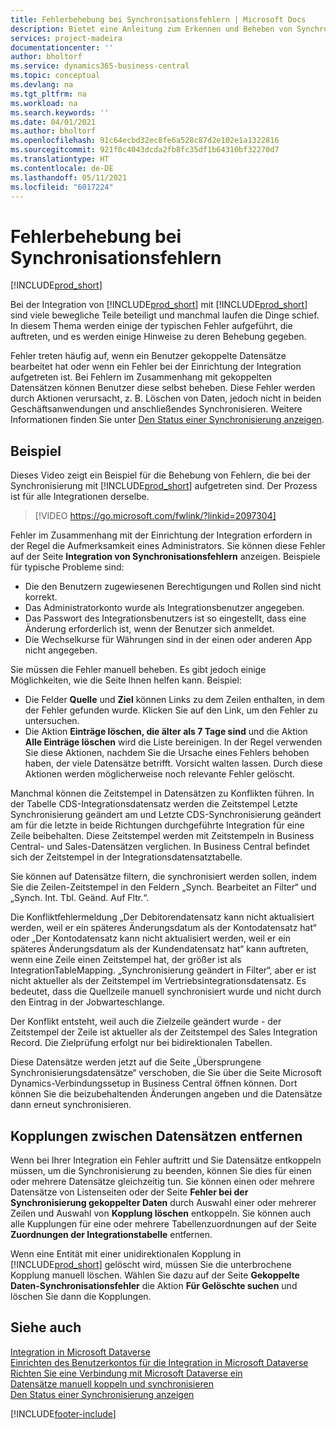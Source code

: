 ```yaml
---
title: Fehlerbehebung bei Synchronisationsfehlern | Microsoft Docs
description: Bietet eine Anleitung zum Erkennen und Beheben von Synchronisationsfehlern.
services: project-madeira
documentationcenter: ''
author: bholtorf
ms.service: dynamics365-business-central
ms.topic: conceptual
ms.devlang: na
ms.tgt_pltfrm: na
ms.workload: na
ms.search.keywords: ''
ms.date: 04/01/2021
ms.author: bholtorf
ms.openlocfilehash: 91c64ecbd32ec8fe6a528c87d2e102e1a1322816
ms.sourcegitcommit: 921f0c4043dcda2fb8fc35df1b64310bf32270d7
ms.translationtype: HT
ms.contentlocale: de-DE
ms.lasthandoff: 05/11/2021
ms.locfileid: "6017224"
---
```

# <a name="troubleshooting-synchronization-errors"></a>Fehlerbehebung bei Synchronisationsfehlern
[!INCLUDE[prod_short](includes/cc_data_platform_banner.md)]

Bei der Integration von [!INCLUDE[prod_short](includes/prod_short.md)] mit [!INCLUDE[prod_short](includes/cds_long_md.md)] sind viele bewegliche Teile beteiligt und manchmal laufen die Dinge schief. In diesem Thema werden einige der typischen Fehler aufgeführt, die auftreten, und es werden einige Hinweise zu deren Behebung gegeben.

Fehler treten häufig auf, wenn ein Benutzer gekoppelte Datensätze bearbeitet hat oder wenn ein Fehler bei der Einrichtung der Integration aufgetreten ist. Bei Fehlern im Zusammenhang mit gekoppelten Datensätzen können Benutzer diese selbst beheben. Diese Fehler werden durch Aktionen verursacht, z. B. Löschen von Daten, jedoch nicht in beiden Geschäftsanwendungen und anschließendes Synchronisieren. Weitere Informationen finden Sie unter [Den Status einer Synchronisierung anzeigen](admin-how-to-view-synchronization-status.md).

## <a name="example"></a>Beispiel
Dieses Video zeigt ein Beispiel für die Behebung von Fehlern, die bei der Synchronisierung mit [!INCLUDE[prod_short](includes/cds_long_md.md)] aufgetreten sind. Der Prozess ist für alle Integrationen derselbe. 

> [!VIDEO https://go.microsoft.com/fwlink/?linkid=2097304]

Fehler im Zusammenhang mit der Einrichtung der Integration erfordern in der Regel die Aufmerksamkeit eines Administrators. Sie können diese Fehler auf der Seite **Integration von Synchronisationsfehlern** anzeigen. Beispiele für typische Probleme sind:  
  
* Die den Benutzern zugewiesenen Berechtigungen und Rollen sind nicht korrekt.  
* Das Administratorkonto wurde als Integrationsbenutzer angegeben.  
* Das Passwort des Integrationsbenutzers ist so eingestellt, dass eine Änderung erforderlich ist, wenn der Benutzer sich anmeldet.  
* Die Wechselkurse für Währungen sind in der einen oder anderen App nicht angegeben.  
  
Sie müssen die Fehler manuell beheben. Es gibt jedoch einige Möglichkeiten, wie die Seite Ihnen helfen kann. Beispiel:  

* Die Felder **Quelle** und **Ziel** können Links zu dem Zeilen enthalten, in dem der Fehler gefunden wurde. Klicken Sie auf den Link, um den Fehler zu untersuchen.  
* Die Aktion **Einträge löschen, die älter als 7 Tage sind** und die Aktion **Alle Einträge löschen** wird die Liste bereinigen. In der Regel verwenden Sie diese Aktionen, nachdem Sie die Ursache eines Fehlers behoben haben, der viele Datensätze betrifft. Vorsicht walten lassen. Durch diese Aktionen werden möglicherweise noch relevante Fehler gelöscht.

Manchmal können die Zeitstempel in Datensätzen zu Konflikten führen. In der Tabelle CDS-Integrationsdatensatz werden die Zeitstempel Letzte Synchronisierung geändert am und Letzte CDS-Synchronisierung geändert am für die letzte in beide Richtungen durchgeführte Integration für eine Zeile beibehalten. Diese Zeitstempel werden mit Zeitstempeln in Business Central- und Sales-Datensätzen verglichen. In Business Central befindet sich der Zeitstempel in der Integrationsdatensatztabelle.

Sie können auf Datensätze filtern, die synchronisiert werden sollen, indem Sie die Zeilen-Zeitstempel in den Feldern „Synch. Bearbeitet an Filter“ und „Synch. Int. Tbl. Geänd. Auf Fltr.“.

Die Konfliktfehlermeldung „Der Debitorendatensatz kann nicht aktualisiert werden, weil er ein späteres Änderungsdatum als der Kontodatensatz hat“ oder „Der Kontodatensatz kann nicht aktualisiert werden, weil er ein späteres Änderungsdatum als der Kundendatensatz hat“ kann auftreten, wenn eine Zeile einen Zeitstempel hat, der größer ist als IntegrationTableMapping. „Synchronisierung geändert in Filter“, aber er ist nicht aktueller als der Zeitstempel im Vertriebsintegrationsdatensatz. Es bedeutet, dass die Quellzeile manuell synchronisiert wurde und nicht durch den Eintrag in der Jobwarteschlange. 

Der Konflikt entsteht, weil auch die Zielzeile geändert wurde - der Zeitstempel der Zeile ist aktueller als der Zeitstempel des Sales Integration Record. Die Zielprüfung erfolgt nur bei bidirektionalen Tabellen. 

Diese Datensätze werden jetzt auf die Seite „Übersprungene Synchronisierungsdatensätze“ verschoben, die Sie über die Seite Microsoft Dynamics-Verbindungssetup in Business Central öffnen können. Dort können Sie die beizubehaltenden Änderungen angeben und die Datensätze dann erneut synchronisieren.

## <a name="remove-couplings-between-records"></a>Kopplungen zwischen Datensätzen entfernen
Wenn bei Ihrer Integration ein Fehler auftritt und Sie Datensätze entkoppeln müssen, um die Synchronisierung zu beenden, können Sie dies für einen oder mehrere Datensätze gleichzeitig tun. Sie können einen oder mehrere Datensätze von Listenseiten oder der Seite **Fehler bei der Synchronisierung gekoppelter Daten** durch Auswahl einer oder mehrerer Zeilen und Auswahl von **Kopplung löschen** entkoppeln. Sie können auch alle Kupplungen für eine oder mehrere Tabellenzuordnungen auf der Seite **Zuordnungen der Integrationstabelle** entfernen. 

Wenn eine Entität mit einer unidirektionalen Kopplung in [!INCLUDE[prod_short](includes/prod_short.md)] gelöscht wird, müssen Sie die unterbrochene Kopplung manuell löschen. Wählen Sie dazu auf der Seite **Gekoppelte Daten-Synchronisationsfehler** die Aktion **Für Gelöschte suchen** und löschen Sie dann die Kopplungen.

## <a name="see-also"></a>Siehe auch
[Integration in Microsoft Dataverse](admin-prepare-dynamics-365-for-sales-for-integration.md)  
[Einrichten des Benutzerkontos für die Integration in Microsoft Dataverse](admin-setting-up-integration-with-dynamics-sales.md)  
[Richten Sie eine Verbindung mit Microsoft Dataverse ein](admin-how-to-set-up-a-dynamics-crm-connection.md)  
[Datensätze manuell koppeln und synchronisieren](admin-how-to-couple-and-synchronize-records-manually.md)  
[Den Status einer Synchronisierung anzeigen](admin-how-to-view-synchronization-status.md)  


[!INCLUDE[footer-include](includes/footer-banner.md)]